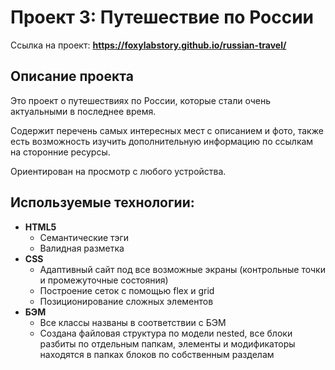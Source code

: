 # Проект 3: Путешествие по России

Ссылка на проект: **https://foxylabstory.github.io/russian-travel/**

## Описание проекта
Это проект о путешествиях по России, которые стали очень актуальными в последнее время.

Содержит перечень самых интересных мест с описанием и фото, также есть возможность изучить дополнительную информацию по ссылкам на сторонние ресурсы.

Ориентирован на просмотр с любого устройства.

## Используемые технологии:
* __HTML5__
  * Семантические тэги
  * Валидная разметка
* __CSS__
  * Адаптивный сайт под все возможные экраны (контрольные точки и промежуточные состояния)
  * Построение сеток с помощью flex и grid
  * Позиционирование сложных элементов
* __БЭМ__
  * Все классы названы в соответствии с БЭМ
  * Создана файловая структура по модели nested, все блоки разбиты по отдельным папкам, элементы и модификаторы находятся в папках блоков по собственным разделам
